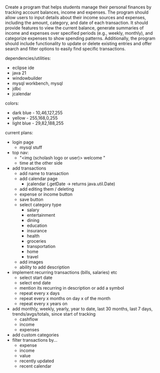 Create a program that helps students manage their personal finances by tracking account balances, income and expenses. The program should allow users to input details about their income sources and expenses, including the amount, category, and date of each transaction. It should provide features to view the current balance, generate summaries of income and expenses over specified periods (e.g., weekly, monthly), and categorize expenses to show spending patterns. Additionally, the program should include functionality to update or delete existing entries and offer search and filter options to easily find specific transactions.

dependencies/utilities:
- eclipse ide
- java 21
- windowbuilder
- mysql workbench, mysql
- jdbc
- jcalendar

colors:
- dark blue - 10,46,127,255
- yellow - 255,168,0,255
- light blue - 29,82,188,255

current plans:
- login page
	- mysql stuff
- top nav: 
	- "<img (scholash logo or user)> welcome <username>"
	- time at the other side
- add transactions
	- add name to transaction
	- add calendar page
		- jcalendar (.getDate -> returns java.util.Date)
	- add editing them / deleting
	- expense or income button
	- save button
	- select category type
		- salary
		- entertainment
		- dining
		- education
		- insurance
		- health
		- groceries
		- transportation
		- home
		- travel
	- add images
	- ability to add description
- implement recurring transactions (bills, salaries) etc
	- select start date
	- select end date
	- mention its recurring in description or add a symbol
	- repeat every x days
	- repeat every x months on day x of the month
	- repeat every x years on <month> <day>
- add monthly, weekly, yearly, year to date, last 30 months, last 7 days, trends/avgs/totals, since start of tracking
	- cashflow
	- income
	- expenses
- add custom categories
- filter transactions by...
	- expense
	- income
	- value
	- recently updated
	- recent calendar